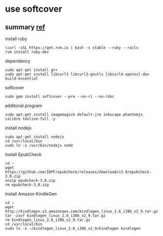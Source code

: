 # use softcover

## summary [ref](http://blog.hostilefork.com/mobi-pdf-epub-softcover-ubuntu/)

install ruby

```
\curl -sSL https://get.rvm.io | bash -s stable --ruby --rails
rvm install ruby-dev
```

dependency

```
sudo apt-get install g++
sudo apt-get install libcurl3 libcurl3-gnutls libcurl4-openssl-dev build-essential
```

softcover

```
sudo gem install softcover --pre --no-ri --no-rdoc
```

additonal program

```
sudo apt-get install imagemagick default-jre inkscape phantomjs calibre texlive-full -y
```

install nodejs

```
sudo apt-get install nodejs
cd /usr/local/bin
sudo ln -s /usr/bin/nodejs node
```

Install EpubCheck

```
cd ~
wget https://github.com/IDPF/epubcheck/releases/download/v3.0/epubcheck-3.0.zip
unzip epubcheck-3.0.zip
rm epubcheck-3.0.zip
```

Install Amazon KindleGen

```
cd ~
wget http://kindlegen.s3.amazonaws.com/kindlegen_linux_2.6_i386_v2_9.tar.gz
tar -zxvf kindlegen_linux_2.6_i386_v2_9.tar.gz
rm kindlegen_linux_2.6_i386_v2_9.tar.gz
cd /usr/local/bin
sudo ln -s ~/kindlegen_linux_2.6_i386_v2_9/kindlegen kindlegen
```
